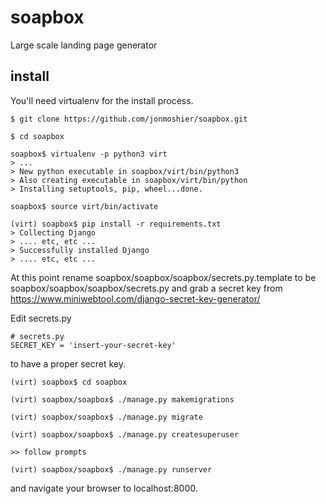 # soapbox
Large scale landing page generator


## install

You'll need virtualenv for the install process.

```
$ git clone https://github.com/jonmoshier/soapbox.git

$ cd soapbox

soapbox$ virtualenv -p python3 virt
> ...
> New python executable in soapbox/virt/bin/python3
> Also creating executable in soapbox/virt/bin/python
> Installing setuptools, pip, wheel...done.

soapbox$ source virt/bin/activate

(virt) soapbox$ pip install -r requirements.txt
> Collecting Django
> .... etc, etc ...
> Successfully installed Django
> .... etc, etc ...
```

At this point rename soapbox/soapbox/soapbox/secrets.py.template to be soapbox/soapbox/soapbox/secrets.py and grab a secret key from https://www.miniwebtool.com/django-secret-key-generator/

Edit secrets.py 

```
# secrets.py
SECRET_KEY = 'insert-your-secret-key'
```

to have a proper secret key.

```
(virt) soapbox$ cd soapbox
 
(virt) soapbox/soapbox$ ./manage.py makemigrations

(virt) soapbox/soapbox$ ./manage.py migrate
 
(virt) soapbox/soapbox$ ./manage.py createsuperuser

>> follow prompts

(virt) soapbox/soapbox$ ./manage.py runserver
```

and navigate your browser to localhost:8000. 
